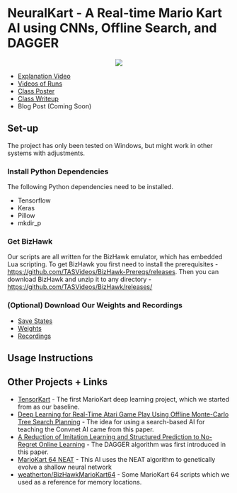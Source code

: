 # NeuralKart - A Real-time Mario Kart AI using CNNs, Offline Search, and DAGGER

<p align="center">
  <img src="./demo.gif"/>
</p>

- [Explanation Video](https://www.youtube.com/watch?v=Eo07BAsyQ24)
- [Videos of Runs](https://www.youtube.com/playlist?list=PLSHD7WB3aI6Ks04Z7kS_UskyG_uY02EzY)
- [Class Poster](https://drive.google.com/open?id=0B7KSCOuXHAaQcE8wWXZmRVhjX2c)
- [Class Writeup](https://drive.google.com/open?id=0B7KSCOuXHAaQb1FtY2wzUS1yZ0E)
- Blog Post (Coming Soon)

## Set-up

The project has only been tested on Windows, but might work in other systems with adjustments.

### Install Python Dependencies
The following Python dependencies need to be installed.

- Tensorflow
- Keras
- Pillow
- mkdir_p

### Get BizHawk

Our scripts are all written for the BizHawk emulator, which has embedded Lua scripting. To get BizHawk you first need to install the prerequisites - https://github.com/TASVideos/BizHawk-Prereqs/releases. Then you can download BizHawk and unzip it to any directory - https://github.com/TASVideos/BizHawk/releases/

### (Optional) Download Our Weights and Recordings

- [Save States](https://drive.google.com/open?id=0B7KSCOuXHAaQaGNDWEI2MlBSRDQ)
- [Weights](https://drive.google.com/open?id=0B7KSCOuXHAaQQUY3V2dqQjNNbXM)
- [Recordings](https://drive.google.com/open?id=0B7KSCOuXHAaQSHFLRFpCQTBVemM)

## Usage Instructions

## Other Projects + Links

- [TensorKart](https://github.com/kevinhughes27/TensorKart) - The first MarioKart deep learning project, which we started from as our baseline.
- [Deep Learning for Real-Time Atari Game Play Using Offline Monte-Carlo Tree Search Planning](https://papers.nips.cc/paper/5421-deep-learning-for-real-time-atari-game-play-using-offline-monte-carlo-tree-search-planning.pdf) - The idea for using a search-based AI for teaching the Convnet AI came from this paper.
- [A Reduction of Imitation Learning and Structured Prediction to No-Regret Online Learning](https://www.cs.cmu.edu/~sross1/publications/Ross-AIStats11-NoRegret.pdf) - The DAGGER algorithm was first introduced in this paper.
- [MarioKart 64 NEAT](https://www.youtube.com/watch?v=tmltm0ZHkHw) - This AI uses the NEAT algorithm to genetically evolve a shallow neural network
- [weatherton/BizHawkMarioKart64](https://github.com/weatherton/BizHawkMarioKart64) - Some MarioKart 64 scripts which we used as a reference for memory locations.
